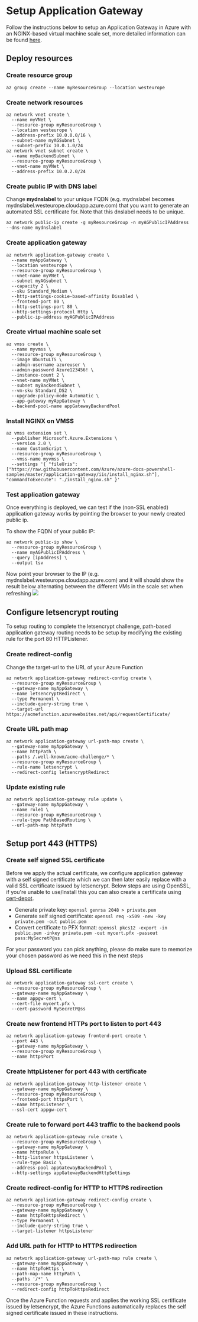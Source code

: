 # Setup Application Gateway
Follow the instructions below to setup an Application Gateway in Azure with an NGINX-based virtual machine scale set, more detailed information can be found [here](https://docs.microsoft.com/en-us/azure/application-gateway/tutorial-create-vmss-cli).

## Deploy resources
### Create resource group
```
az group create --name myResourceGroup --location westeurope
```

### Create network resources 
```
az network vnet create \
  --name myVNet \
  --resource-group myResourceGroup \
  --location westeurope \
  --address-prefix 10.0.0.0/16 \
  --subnet-name myAGSubnet \
  --subnet-prefix 10.0.1.0/24
az network vnet subnet create \
  --name myBackendSubnet \
  --resource-group myResourceGroup \
  --vnet-name myVNet \
  --address-prefix 10.0.2.0/24
```

### Create public IP with DNS label
Change **mydnslabel** to your unique FQDN (e.g. mydnslabel becomes mydnslabel.westeurope.cloudapp.azure.com) that you want to generate an automated SSL certificate for. Note that this dnslabel needs to be unique.
```
az network public-ip create -g myResourceGroup -n myAGPublicIPAddress --dns-name mydnslabel
```

### Create application gateway
```
az network application-gateway create \
  --name myAppGateway \
  --location westeurope \
  --resource-group myResourceGroup \
  --vnet-name myVNet \
  --subnet myAGsubnet \
  --capacity 2 \
  --sku Standard_Medium \
  --http-settings-cookie-based-affinity Disabled \
  --frontend-port 80 \
  --http-settings-port 80 \
  --http-settings-protocol Http \
  --public-ip-address myAGPublicIPAddress
```

### Create virtual machine scale set
```
az vmss create \
  --name myvmss \
  --resource-group myResourceGroup \
  --image UbuntuLTS \
  --admin-username azureuser \
  --admin-password Azure123456! \
  --instance-count 2 \
  --vnet-name myVNet \
  --subnet myBackendSubnet \
  --vm-sku Standard_DS2 \
  --upgrade-policy-mode Automatic \
  --app-gateway myAppGateway \
  --backend-pool-name appGatewayBackendPool
```

### Install NGINX on VMSS
```
az vmss extension set \
  --publisher Microsoft.Azure.Extensions \
  --version 2.0 \
  --name CustomScript \
  --resource-group myResourceGroup \
  --vmss-name myvmss \
  --settings '{ "fileUris": ["https://raw.githubusercontent.com/Azure/azure-docs-powershell-samples/master/application-gateway/iis/install_nginx.sh"], "commandToExecute": "./install_nginx.sh" }'
```

### Test application gateway
Once everything is deployed, we can test if the (non-SSL enabled) application gateway works by pointing the browser to your newly created public ip.

To show the FQDN of your public IP:
```
az network public-ip show \
  --resource-group myResourceGroup \
  --name myAGPublicIPAddress \
  --query [ipAddress] \
  --output tsv
```

Now point your browser to the IP (e.g. mydnslabel.westeurope.cloudapp.azure.com) and it will should show the result below alternating between the different VMs in the scale set when refreshing
![](../img/app-gw-browser.png)

## Configure letsencrypt routing
To setup routing to complete the letsencrypt challenge, path-based application gateway routing needs to be setup by modifying the existing rule for the port 80 HTTPListener.

### Create redirect-config
Change the target-url to the URL of your Azure Function
```
az network application-gateway redirect-config create \
  --resource-group myResourceGroup \
  --gateway-name myAppGateway \
  --name letsencryptRedirect \
  --type Permanent \
  --include-query-string true \
  --target-url https://acmefunction.azurewebsites.net/api/requestCertificate/
```

### Create URL path map
```
az network application-gateway url-path-map create \
  --gateway-name myAppGateway \
  --name httpPath \
  --paths /.well-known/acme-challenge/* \
  --resource-group myResourceGroup \
  --rule-name letsencrypt \
  --redirect-config letsencryptRedirect
```

### Update existing rule
```
az network application-gateway rule update \
  --gateway-name myAppGateway \
  --name rule1 \
  --resource-group myResourceGroup \
  --rule-type PathBasedRouting \
  --url-path-map httpPath
```

## Setup port 443 (HTTPS) 


### Create self signed SSL certificate

Before we apply the actual certificate, we configure application gateway with a self signed certificate which we can then later easily replace with a valid SSL certificate issued by letsencrypt. Below steps are using OpenSSL, if you're unable to use/install this you can also create a certificate using [cert-depot](https://www.cert-depot.com/).
- Generate private key: `openssl genrsa 2048 > private.pem`
- Generate self signed certificate: `openssl req -x509 -new -key private.pem -out public.pem`
- Convert certificate to PFX format: `openssl pkcs12 -export -in public.pem -inkey private.pem -out mycert.pfx -passout pass:MySecretP@ss`

For your password you can pick anything, please do make sure to memorize your chosen password as we need this in the next steps

### Upload SSL certificate
```
az network application-gateway ssl-cert create \
  --resource-group myResourceGroup \
  --gateway-name myAppGateway \
  --name appgw-cert \
  --cert-file mycert.pfx \
  --cert-password MySecretP@ss
```

### Create new frontend HTTPs port to listen to port 443
```
az network application-gateway frontend-port create \
  --port 443 \
  --gateway-name myAppGateway \
  --resource-group myResourceGroup \
  --name httpsPort
```

### Create httpListener for port 443 with certificate
```
az network application-gateway http-listener create \
  --gateway-name myAppGateway \
  --resource-group myResourceGroup \
  --frontend-port httpsPort \
  --name httpsListener \
  --ssl-cert appgw-cert
```

### Create rule to forward port 443 traffic to the backend pools
```
az network application-gateway rule create \
  --resource-group myResourceGroup \
  --gateway-name myAppGateway \
  --name httpsRule \
  --http-listener httpsListener \
  --rule-type Basic \
  --address-pool appGatewayBackendPool \
  --http-settings appGatewayBackendHttpSettings
```

### Create redirect-config for HTTP to HTTPS redirection
```
az network application-gateway redirect-config create \
  --resource-group myResourceGroup \
  --gateway-name myAppGateway \
  --name httpToHttpsRedirect \
  --type Permanent \
  --include-query-string true \
  --target-listener httpsListener
```

### Add URL path for HTTP to HTTPS redirection
```
az network application-gateway url-path-map rule create \
  --gateway-name myAppGateway \
  --name httpToHttps \
  --path-map-name httpPath \
  --paths '/*' \
  --resource-group myResourceGroup \
  --redirect-config httpToHttpsRedirect
```

Once the Azure Function requests and applies the working SSL certificate issued by letsencrypt, the Azure Functions automatically replaces the self signed certificate issued in these instructions.